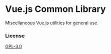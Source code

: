 # Vue.js Common Library

Miscellaneous Vue.js utilities for general use.

### License

[GPL-3.0](https://opensource.org/licenses/GPL-3.0)

